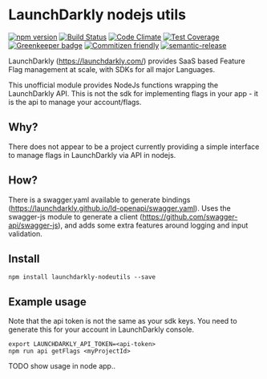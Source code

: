 # LaunchDarkly nodejs utils

[![npm version](https://badge.fury.io/js/launchdarkly-nodeutils.svg)](https://badge.fury.io/js/launchdarkly-nodeutils)
[![Build Status](https://travis-ci.org/wyvern8/launchdarkly-nodeutils.svg?branch=master)](https://travis-ci.org/wyvern8/launchdarkly-nodeutils)
[![Code Climate](https://img.shields.io/codeclimate/maintainability/wyvern8/launchdarkly-nodeutils.svg)](https://codeclimate.com/github/wyvern8/launchdarkly-nodeutils)
[![Test Coverage](https://codeclimate.com/github/wyvern8/launchdarkly-nodeutils/badges/coverage.svg)](https://codeclimate.com/github/wyvern8/launchdarkly-nodeutils/coverage)
[![Greenkeeper badge](https://badges.greenkeeper.io/wyvern8/launchdarkly-nodeutils.svg)](https://greenkeeper.io/)
[![Commitizen friendly](https://img.shields.io/badge/commitizen-friendly-brightgreen.svg?clear)](http://commitizen.github.io/cz-cli/)
[![semantic-release](https://img.shields.io/badge/%20%20%F0%9F%93%A6%F0%9F%9A%80-semantic--release-e10079.svg)](https://github.com/semantic-release/semantic-release)

LaunchDarkly (https://launchdarkly.com/) provides SaaS based Feature Flag management at scale, with SDKs for all major Languages.

This unofficial module provides NodeJs functions wrapping the LaunchDarkly API.  This is not the sdk for implementing flags in your app - it is the api to manage your account/flags.

## Why?
There does not appear to be a project currently providing a simple interface to manage flags in LaunchDarkly via API in nodejs.  

## How?
There is a swagger.yaml available to generate bindings (https://launchdarkly.github.io/ld-openapi/swagger.yaml).  Uses the swagger-js module to generate a client (https://github.com/swagger-api/swagger-js), and adds some extra features around logging and input validation.

## Install
`npm install launchdarkly-nodeutils --save`

## Example usage
Note that the api token is not the same as your sdk keys.  You need to generate this for your account in LaunchDarkly console.
```
export LAUNCHDARKLY_API_TOKEN=<api-token>
npm run api getFlags <myProjectId>
```
TODO show usage in node app..
